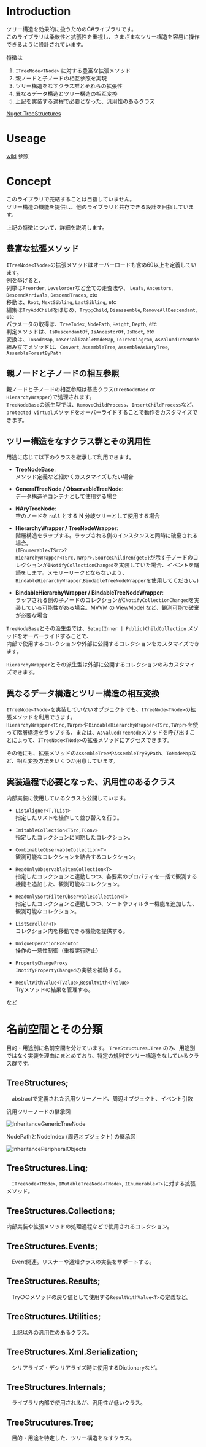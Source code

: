 # Introduction
ツリー構造を効果的に扱うためのC#ライブラリです。  
このライブラリは柔軟性と拡張性を重視し、さまざまなツリー構造を容易に操作できるように設計されています。

特徴は
1. `ITreeNode<TNode>` に対する豊富な拡張メソッド
1. 親ノードと子ノードの相互参照を実現
1. ツリー構造をなすクラス群とそれらの拡張性
1. 異なるデータ構造とツリー構造の相互変換
1. 上記を実装する過程で必要となった、汎用性のあるクラス

[Nuget TreeStructures](https://www.nuget.org/packages/TreeStructures/)

# Useage
[wiki](https://github.com/Houzkin/TreeStructures/wiki/Home_ja) 参照  

# Concept
このライブラリで完結することは目指していません。  
ツリー構造の機能を提供し、他のライブラリと共存できる設計を目指しています。
  
上記の特徴について、詳細を説明します。
## 豊富な拡張メソッド
`ITreeNode<TNode>`の拡張メソッドはオーバーロードも含め60以上を定義しています。  
例を挙げると、  
列挙は`Preorder`, `Levelorder`など全ての走査法や、 `Leafs`, `Ancestors`, `DescendArrivals`, `DescendTraces`, etc  
移動は、`Root`, `NextSibling`, `LastSibling`, etc  
編集は`TryAddChild`をはじめ、`Try○○Child`, `Disassemble`, `RemoveAllDescendant`, etc  
パラメータの取得は、`TreeIndex`, `NodePath`, `Height`, `Depth`, etc  
判定メソッドは、`IsDescendantOf`, `IsAncestorOf`, `IsRoot`, etc  
変換は、`ToNodeMap`, `ToSerializableNodeMap`, `ToTreeDiagram`, `AsValuedTreeNode`  
組み立てメソッドは、`Convert`, `AssembleTree`, `AssembleAsNAryTree`, `AssembleForestByPath`  


## 親ノードと子ノードの相互参照
親ノードと子ノードの相互参照は基底クラス(`TreeNodeBase` or `HierarchyWrapper`)で処理されます。  
`TreeNodeBase`の派生型では、`RemoveChildProcess`、`InsertChildProcess`など、`protected virtual`メソッドをオーバーライドすることで動作をカスタマイズできます。

## ツリー構造をなすクラス群とその汎用性
用途に応じて以下のクラスを継承して利用できます。

- **TreeNodeBase**:   
メソッド定義など細かくカスタマイズしたい場合   

- **GeneralTreeNode / ObservableTreeNode**:  
データ構造やコンテナとして使用する場合  

- **NAryTreeNode**:   
空のノードを `null` とする N 分岐ツリーとして使用する場合  

- **HierarchyWrapper / TreeNodeWrapper**:   
階層構造をラップする。ラップされる側のインスタンスと同時に破棄される場合。    
(`IEnumerable<TSrc>? HierarchyWrapper<TSrc,TWrpr>.SourceChildren{get;}`が示す子ノードのコレクションが`INotifyCollectionChanged`を実装していた場合、イベントを購読をします。メモリーリークとならないよう、`BindableHierarchyWrapper`,`BindableTreeNodeWrapper`を使用してください。)

- **BindableHierarchyWrapper / BindableTreeNodeWrapper**:   
ラップされる側の子ノードのコレクションが`INotifyCollectionChanged`を実装している可能性がある場合。MVVM の ViewModel など、観測可能で破棄が必要な場合

`TreeNodeBase`とその派生型では、`Setup(Inner | Public)ChildCollection` メソッドをオーバーライドすることで、  
内部で使用するコレクションや外部に公開するコレクションをカスタマイズできます。

`HierarchyWrapper`とその派生型は外部に公開するコレクションのみカスタマイズできます。  
  
## 異なるデータ構造とツリー構造の相互変換
`ITreeNode<TNode>`を実装していないオブジェクトでも、`ITreeNode<TNode>`の拡張メソッドを利用できます。  
`HierarchyWrapper<TSrc,TWrpr>`や`BindableHierarchyWrapper<TSrc,TWrpr>`を使って階層構造をラップする、または、`AsValuedTreeNode`メソッドを呼び出すことによって、`ITreeNode<TNode>`の拡張メソッドにアクセスできます。

その他にも、拡張メソッドの`AssembleTree`や`AssembleTryByPath`、`ToNodeMap`など、相互変換方法をいくつか用意しています。  

## 実装過程で必要となった、汎用性のあるクラス 

内部実装に使用しているクラスも公開しています。  

- `ListAligner<T,TList>`   
指定したリストを操作して並び替えを行う。

- `ImitableCollection<TSrc,TConv>`  
指定したコレクションに同期したコレクション。

- `CombinableObservableCollection<T>`  
観測可能なコレクションを結合するコレクション。

- `ReadOnlyObservableItemCollection<T>`  
指定したコレクションと連動しつつ、各要素のプロパティを一括で観測する機能を追加した、観測可能なコレクション。

- `ReadOnlySortFilterObservableCollection<T>`  
指定したコレクションと連動しつつ、ソートやフィルター機能を追加した、観測可能なコレクション。

- `ListScroller<T>`  
コレクション内を移動できる機能を提供する。

- `UniqueOperationExecutor`  
操作の一意性制御（重複実行防止）

- `PropertyChangeProxy`  
`INotifyPropertyChanged`の実装を補助する。 

- `ResultWithValue<TValue>`,`ResultWith<TValue>`  
Tryメソッドの結果を管理する。

など

# 名前空間とその分類

目的・用途別に名前空間を分けています。
`TreeStructures.Tree` のみ、用途別ではなく実装を理由にまとめており、特定の規則でツリー構造をなしているクラス群です。

## TreeStructures;  
　abstractで定義された汎用ツリーノード、周辺オブジェクト、イベント引数
 
 汎用ツリーノードの継承図
 
 ![InheritanceGenericTreeNode](https://raw.githubusercontent.com/Houzkin/TreeStructures/master/images/InheritanceGenericTreeNode.png)

 NodePathとNodeIndex (周辺オブジェクト) の継承図
 
![InheritancePeripheralObjects](https://raw.githubusercontent.com/Houzkin/TreeStructures/master/images/InheritancePeripheralObjects.png)

## TreeStructures.Linq;
　`ITreeNode<TNode>`, `IMutableTreeNode<TNode>`, `IEnumerable<T>`に対する拡張メソッド。
## TreeStructures.Collections;
 内部実装や拡張メソッドの処理過程などで使用されるコレクション。  
## TreeStructures.Events;
　Event関連。リスナーや通知クラスの実装をサポートする。
## TreeStructures.Results;
　Try○○メソッドの戻り値として使用する`ResultWithValue<T>`の定義など。
## TreeStructures.Utilities;
　上記以外の汎用性のあるクラス。
## TreeStructures.Xml.Serialization;
　シリアライズ・デシリアライズ時に使用するDictionaryなど。
## TreeStructures.Internals;
　ライブラリ内部で使用されるが、汎用性が低いクラス。
## TreeStrucutures.Tree;
　目的・用途を特定した、ツリー構造をなすクラス。
